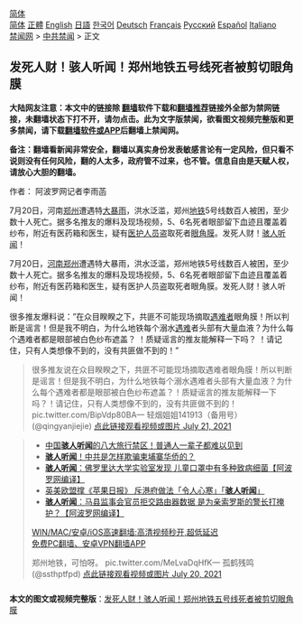  <!-- 面包屑导航 --> <div class="breadcrumb"><!-- GTranslate: https://gtranslate.io/ -->  <div class="switcher notranslate">  <div class="selected">  <a href="#" onclick="return false;"> 简体</a>  </div>  <div class="option">  <a href="https://www.bannedbook.org" onclick="doGTranslate('zh-CN|zh-CN');jQuery('div.switcher div.selected a').html(jQuery(this).html());return false;" title="简体中文" class="nturl selected"> 简体</a>  <a href="https://www.bannedbook.org/zh-tw/" onclick="doGTranslate('zh-CN|zh-TW');jQuery('div.switcher div.selected a').html(jQuery(this).html());return false;" title="繁體中文" class="nturl"> 正體</a>  <a href="https://www.bannedbook.org/en/" onclick="doGTranslate('zh-CN|en');jQuery('div.switcher div.selected a').html(jQuery(this).html());return false;" title="English" class="nturl"> English</a>  <a href="https://www.bannedbook.org/ja/" onclick="doGTranslate('zh-CN|ja');jQuery('div.switcher div.selected a').html(jQuery(this).html());return false;" title="日本語" class="nturl"> 日語</a>  <a href="https://www.bannedbook.org/ko/" onclick="doGTranslate('zh-CN|ko');jQuery('div.switcher div.selected a').html(jQuery(this).html());return false;" title="한국어" class="nturl"> 한국어</a>  <a href="https://www.bannedbook.org/de/" onclick="doGTranslate('zh-CN|de');jQuery('div.switcher div.selected a').html(jQuery(this).html());return false;" title="Deutsch" class="nturl"> Deutsch</a>  <a href="https://www.bannedbook.org/fr/" onclick="doGTranslate('zh-CN|fr');jQuery('div.switcher div.selected a').html(jQuery(this).html());return false;" title="Français" class="nturl"> Français</a>  <a href="https://www.bannedbook.org/ru/" onclick="doGTranslate('zh-CN|ru');jQuery('div.switcher div.selected a').html(jQuery(this).html());return false;" title="Русский" class="nturl"> Русский</a>  <a href="https://www.bannedbook.org/es/" onclick="doGTranslate('zh-CN|es');jQuery('div.switcher div.selected a').html(jQuery(this).html());return false;" title="Español" class="nturl"> Español</a>  <a href="https://www.bannedbook.org/it/" onclick="doGTranslate('zh-CN|it');jQuery('div.switcher div.selected a').html(jQuery(this).html());return false;" title="Italiano" class="nturl"> Italiano</a>  </div>  </div>      <div class='breadcrumb-sub'><!-- Breadcrumb NavXT 6.3.0 --> <a href="https://www.bannedbook.org/" class="home">禁闻网</a> &gt; <a href="https://www.bannedbook.org/bnews/cbnews/" class="category">中共禁闻</a> &gt; 正文</div></div><h2>发死人财！骇人听闻！郑州地铁五号线死者被剪切眼角膜</h2> <p class="notice"><b>大陆网友注意：本文中的链接除 <a href="https://github.com/bannedbook/fanqiang" >翻墙</a>软件下载和<a href="https://github.com/killgcd/justmysocks/blob/master/README.md">翻墙推荐</a>链接外全部为禁网链接，未翻墙状态下打不开，请勿点击。此为文字版禁闻，欲看图文视频完整版和更多禁闻，请下载<a href="https://github.com/bannedbook/fanqiang">翻墙软件或APP</a>后翻墙上禁闻网。</p><p>备注：翻墙看新闻非常安全，翻墙以真实身份发表敏感言论有一定风险，但只看不说则没有任何风险，翻的人太多，政府管不过来，也不管。信息自由是天赋人权，请放心大胆的翻墙。</b></p>  <div class="entry"> <p>作者： 阿波罗网记者李雨菡</p> <p id="summary">7月20日，河南<a href="https://www.bannedbook.org/bnews/tag/%e9%83%91%e5%b7%9e/" class="st_tag internal_tag" rel="tag" title="标签 郑州 下的日志">郑州</a>遭遇特<a href="https://www.bannedbook.org/bnews/tag/%e5%a4%a7%e6%9a%b4%e9%9b%a8/" class="st_tag internal_tag" rel="tag" title="标签 大暴雨 下的日志">大暴雨</a>，洪水泛滥，郑州<a href="https://www.bannedbook.org/bnews/tag/%e5%9c%b0%e9%93%81/" class="st_tag internal_tag" rel="tag" title="标签 地铁 下的日志">地铁</a>5号线数百人被困，至少数十人死亡。据多名推友的爆料及现场视频，5、6名死者眼部留下血迹且覆盖着纱布，附近有医药箱和医生，疑有<a href="https://www.bannedbook.org/bnews/tag/%E5%8C%BB%E6%8A%A4%E4%BA%BA%E5%91%98/" class="st_tag internal_tag" rel="tag" title="标签 医护人员 下的日志">医护人员</a>盗取死者<a href="https://www.bannedbook.org/bnews/tag/%e7%9c%bc%e8%a7%92%e8%86%9c/" class="st_tag internal_tag" rel="tag" title="标签 眼角膜 下的日志">眼角膜</a>。发死人财！<a href="https://www.bannedbook.org/bnews/tag/%E9%AA%87%E4%BA%BA%E5%90%AC%E9%97%BB/" class="st_tag internal_tag" rel="tag" title="标签 骇人听闻 下的日志">骇人听闻</a>！</p>  <p>7月20日，<a href="https://www.bannedbook.org/bnews/tag/%E6%B2%B3%E5%8D%97%E9%83%91%E5%B7%9E/" class="st_tag internal_tag" rel="tag" title="标签 河南郑州 下的日志">河南郑州</a>遭遇特大暴雨，洪水泛滥，郑州地铁5号线数百人被困，至少数十人死亡。据多名推友的爆料及现场视频，5、6名死者眼部留下血迹且覆盖着纱布，附近有医药箱和医生，疑有医护人员盗取死者眼角膜。发死人财！骇人听闻！</p> <p>很多推友爆料说：&#8221;在众目睽睽之下，共匪不可能现场摘取<a href="https://www.bannedbook.org/bnews/tag/%E9%81%87%E9%9A%BE%E8%80%85/" class="st_tag internal_tag" rel="tag" title="标签 遇难者 下的日志">遇难者</a>眼角膜！所以判断是谣言！但是我不明白，为什么地铁每个溺水<a href="https://www.bannedbook.org/bnews/tag/%E9%81%87%E9%9A%BE/" class="st_tag internal_tag" rel="tag" title="标签 遇难 下的日志">遇难</a>者头部有大量血液？为什么每个遇难者都是眼部被白色纱布遮盖？ ！质疑谣言的推友能解释一下吗？ ！请记住，只有人类想像不到的，没有共匪做不到的！&#8221;</p>  <blockquote><p>很多推友说在众目睽睽之下，共匪不可能现场摘取遇难者眼角膜！所以判断是谣言！但是我不明白，为什么地铁每个溺水遇难者头部有大量血液？为什么每个遇难者都是眼部被白色纱布遮盖？！质疑谣言的推友能解释一下吗？！请记住，只有人类想像不到的，没有共匪做不到的！ pic.twitter.com/BipVdp80BA— 轻烟姐姐141913（备用号） (@qingyanjiejie) <a href="https://twitter.com/qingyanjiejie/status/1417701156894167040?ref_src=twsrc%5Etfw">点此链接观看视频或图片 July 21, 2021</a></p></blockquote> <blockquote><ul class='op-related-articles' title='相关阅读'> <li><a href='https://www.bannedbook.org/bnews/funmedia/20210720/1590564.html' target='_blank'>中国<b>骇人听闻</b>的八大旅行禁区！普通人一辈子都难以见到</a></li> <li><a href='https://www.bannedbook.org/bnews/lifebaike/20210703/1579403.html' target='_blank'><b>骇人听闻</b>！中共是怎样欺骗柬埔寨华侨的？</a></li> <li><a href='https://www.bannedbook.org/bnews/cnnews/20210624/1573510.html' target='_blank'><b>骇人听闻</b>：佛罗里达大学实验室发现 儿童口罩中有多种致病细菌【阿波罗网编译】</a></li> <li><a href='https://www.bannedbook.org/bnews/headline/20210623/1572975.html' target='_blank'>英美欧盟撑《苹果日报》 斥港府做法「令人心寒」「<b>骇人听闻</b>」</a></li> <li><a href='https://www.bannedbook.org/bnews/cnnews/20210512/1544960.html' target='_blank'><b>骇人听闻</b>：马县监事会官员拒交路由器数据 是为亲索罗斯的警长打掩护？【阿波罗网编译】</a></li> </ul> <p class="texttj"> <a href="https://github.com/bannedbook/fanqiang/wiki/V2ray%E6%9C%BA%E5%9C%BA" target="_blank">WIN/MAC/安卓/iOS高速翻墙:高清视频秒开,超低延迟</a><br/> <a href="https://github.com/bannedbook/fanqiang/wiki/%E7%A6%81%E9%97%BB%E7%BD%91%E5%AE%89%E5%8D%93%E7%BF%BB%E5%A2%99%E6%96%B0%E9%97%BBAPP" target="_blank">免费PC翻墙、安卓VPN翻墙APP</a></p> <p>郑州地铁，可怕呀。 pic.twitter.com/MeLvaDqHfK— 孤鹤残鸣 (@ssthptfpd) <a href="https://twitter.com/ssthptfpd/status/1417497450353418253?ref_src=twsrc%5Etfw">点此链接观看视频或图片 July 20, 2021</a></p></blockquote> </p> <a name='sharetosocial'></a>  <div style="margin-bottom:5px;padding-bottom:5px;clear:both"> <div id="archive-pix-1" class="banner-ads"> <!-- AuctionX Display platform tag START --> <div id="26318x728x90x621x_ADSLOT2" clicktrack="%%CLICK_URL_ESC%%"></div> <!-- AuctionX Display platform tag END --> </div> <div id="archive-pix-2" class="banner-ads"> <!-- AuctionX Display platform tag START --> <div id="26315x300x250x621x_ADSLOT2" clicktrack="%%CLICK_URL_ESC%%"></div> <!-- AuctionX Display platform tag END --> </div> </div>  <div id="archive-pix-1" class="banner-ads"> <!-- AuctionX Display platform tag START --> <div id="26318x728x90x621x_ADSLOT3" clicktrack="%%CLICK_URL_ESC%%"></div> <!-- AuctionX Display platform tag END --> </div> <div><b>本文的图文或视频完整版</b>：<a href='https://www.bannedbook.org/bnews/cbnews/20210721/1591311.html'>发死人财！骇人听闻！郑州地铁五号线死者被剪切眼角膜</a></div>  </div><!--END ENTRY--> 